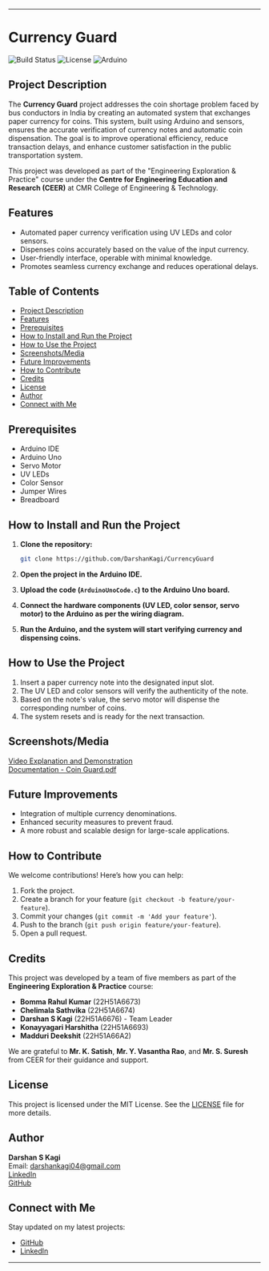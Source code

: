 
---

# Currency Guard

![Build Status](https://img.shields.io/badge/build-passing-brightgreen)
![License](https://img.shields.io/badge/license-MIT-blue)
![Arduino](https://img.shields.io/badge/Arduino-C-blue)

## Project Description

The **Currency Guard** project addresses the coin shortage problem faced by bus conductors in India by creating an automated system that exchanges paper currency for coins. This system, built using Arduino and sensors, ensures the accurate verification of currency notes and automatic coin dispensation. The goal is to improve operational efficiency, reduce transaction delays, and enhance customer satisfaction in the public transportation system.

This project was developed as part of the "Engineering Exploration & Practice" course under the **Centre for Engineering Education and Research (CEER)** at CMR College of Engineering & Technology.

## Features

- Automated paper currency verification using UV LEDs and color sensors.
- Dispenses coins accurately based on the value of the input currency.
- User-friendly interface, operable with minimal knowledge.
- Promotes seamless currency exchange and reduces operational delays.
  
## Table of Contents

- [Project Description](#project-description)
- [Features](#features)
- [Prerequisites](#prerequisites)
- [How to Install and Run the Project](#how-to-install-and-run-the-project)
- [How to Use the Project](#how-to-use-the-project)
- [Screenshots/Media](#screenshotsmedia)
- [Future Improvements](#future-improvements)
- [How to Contribute](#how-to-contribute)
- [Credits](#credits)
- [License](#license)
- [Author](#author)
- [Connect with Me](#connect-with-me)

## Prerequisites

- Arduino IDE
- Arduino Uno
- Servo Motor
- UV LEDs
- Color Sensor
- Jumper Wires
- Breadboard

## How to Install and Run the Project

1. **Clone the repository:**
   ```bash
   git clone https://github.com/DarshanKagi/CurrencyGuard
   ```
   
2. **Open the project in the Arduino IDE.**

3. **Upload the code (`ArduinoUnoCode.c`) to the Arduino Uno board.**

4. **Connect the hardware components (UV LED, color sensor, servo motor) to the Arduino as per the wiring diagram.**

5. **Run the Arduino, and the system will start verifying currency and dispensing coins.**

## How to Use the Project

1. Insert a paper currency note into the designated input slot.
2. The UV LED and color sensors will verify the authenticity of the note.
3. Based on the note's value, the servo motor will dispense the corresponding number of coins.
4. The system resets and is ready for the next transaction.

## Screenshots/Media

[Video Explanation and Demonstration](https://drive.google.com/file/d/1b9Qj2hB1eEeSLAoiY3UMlU-2s82NO1-2/view?usp=drive_link)  
[Documentation - Coin Guard.pdf](https://github.com/user-attachments/files/16921629/Coin.Guard.pdf)

## Future Improvements

- Integration of multiple currency denominations.
- Enhanced security measures to prevent fraud.
- A more robust and scalable design for large-scale applications.

## How to Contribute

We welcome contributions! Here’s how you can help:
1. Fork the project.
2. Create a branch for your feature (`git checkout -b feature/your-feature`).
3. Commit your changes (`git commit -m 'Add your feature'`).
4. Push to the branch (`git push origin feature/your-feature`).
5. Open a pull request.

## Credits

This project was developed by a team of five members as part of the **Engineering Exploration & Practice** course:
- **Bomma Rahul Kumar** (22H51A6673)
- **Chelimala Sathvika** (22H51A6674)
- **Darshan S Kagi** (22H51A6676) - Team Leader
- **Konayyagari Harshitha** (22H51A6693)
- **Madduri Deekshit** (22H51A66A2)

We are grateful to **Mr. K. Satish**, **Mr. Y. Vasantha Rao**, and **Mr. S. Suresh** from CEER for their guidance and support.

## License

This project is licensed under the MIT License. See the [LICENSE](LICENSE) file for more details.

## Author

**Darshan S Kagi**  
Email: darshankagi04@gmail.com  
[LinkedIn](https://www.linkedin.com/in/darshan-kagi-938836255)  
[GitHub](https://github.com/DarshanKagi)

## Connect with Me

Stay updated on my latest projects:
- [GitHub](https://github.com/DarshanKagi)
- [LinkedIn](https://www.linkedin.com/in/darshan-kagi-938836255)

---
